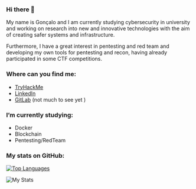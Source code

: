 ### Hi there 👋

My name is Gonçalo and I am currently studying cybersecurity in university and working on research into new and innovative technologies with the aim of creating safer systems and infrastructure.

Furthermore, I have a great interest in pentesting and red team and developing my own tools for pentesting and recon, having already participated in some CTF competitions.

### Where can you find me:

- [TryHackMe](https://tryhackme.com/p/SuperAdmin)
- [LinkedIn](https://pt.linkedin.com/in/goncalogil0?trk=profile-badge)
- [GitLab](https://gitlab.com/GoncaloGil0) (not much to see yet )

### I’m currently studying: 

- Docker
- Blockchain
- Pentesting/RedTeam

### My stats on GitHub: 

[![Top Languages](https://github-readme-stats.vercel.app/api/top-langs/?username=GoncaloGil0&layout=compact&theme=github_dark&langs_count=30)](https://github.com/anuraghazra/github-readme-stats) 

![My Stats](https://github-readme-stats.vercel.app/api?username=GoncaloGil0&show_icons=true&include_all_commits=true&count_private=true&theme=github_dark)
